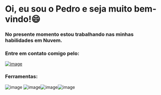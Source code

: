 <h1>Oi, eu sou o Pedro e seja muito bem-vindo!😄 </h1>
<h3>No presente momento estou trabalhando nas minhas habilidades em Nuvem.</h3>

<h3>Entre em contato comigo pelo:</h3>

<a href="www.linkedin.com/in/pedrosugai">![image](https://user-images.githubusercontent.com/38026628/192930663-eea25810-dc04-475c-b380-6b5dd6c173b4.png)</a>

<h3>Ferramentas:</h3>

![image](https://user-images.githubusercontent.com/38026628/192930007-47325f55-93d1-4edf-8f76-562f0392ac7d.png) ![image](https://user-images.githubusercontent.com/38026628/192930067-6ff47d80-3499-42ef-9b6b-7fede985eea3.png)![image](https://user-images.githubusercontent.com/38026628/192930216-4eb4d4bf-38b7-4e58-a0c1-9dcd3557542f.png)![image](https://user-images.githubusercontent.com/38026628/192930293-1ed12075-65fc-40e3-bbca-c46645504f32.png)





    
          
          
          
          
